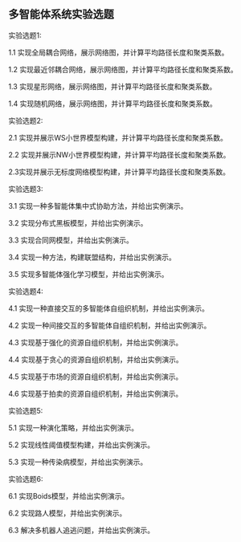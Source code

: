 ## 多智能体系统实验选题

实验选题1:

1.1 实现全局耦合网络，展示网络图，并计算平均路径长度和聚类系数。

1.2 实现最近邻耦合网络，展示网络图，并计算平均路径长度和聚类系数。

1.3 实现星形网络，展示网络图，并计算平均路径长度和聚类系数。

1.4 实现随机网络，展示网络图，并计算平均路径长度和聚类系数。

实验选题2:

2.1 实现并展示WS小世界模型构建，并计算平均路径长度和聚类系数。

2.2 实现并展示NW小世界模型构建，并计算平均路径长度和聚类系数。

2.3实现并展示无标度网络模型构建，并计算平均路径长度和聚类系数。

实验选题3:

3.1 实现一种多智能体集中式协助方法，并给出实例演示。

3.2 实现分布式黑板模型，并给出实例演示。

3.3 实现合同网模型，并给出实例演示。

3.4 实现一种方法，构建联盟结构，并给出实例演示。

3.5 实现多智能体强化学习模型，并给出实例演示。

实验选题4:

4.1 实现一种直接交互的多智能体自组织机制，并给出实例演示。

4.2 实现一种间接交互的多智能体自组织机制，并给出实例演示。

4.3 实现基于强化的资源自组织机制，并给出实例演示。

4.4 实现基于贪心的资源自组织机制，并给出实例演示。

4.5 实现基于市场的资源自组织机制，并给出实例演示。

4.6 实现基于拍卖的资源自组织机制，并给出实例演示。

实验选题5:

5.1 实现一种演化策略，并给出实例演示。

5.2 实现线性阈值模型构建，并给出实例演示。

5.3 实现一种传染病模型，并给出实例演示。

实验选题6:

6.1 实现Boids模型，并给出实例演示。

6.2 实现路人模型，并给出实例演示。

6.3 解决多机器人追逃问题，并给出实例演示。
